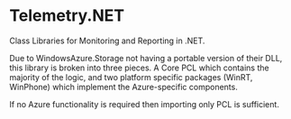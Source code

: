 Telemetry.NET
=============

Class Libraries for Monitoring and Reporting in .NET.

Due to WindowsAzure.Storage not having a portable version of their DLL, this library is broken into three pieces. A Core PCL which contains the majority of the logic, and two platform specific packages (WinRT, WinPhone) which implement the Azure-specific components.

If no Azure functionality is required then importing only PCL is sufficient.
